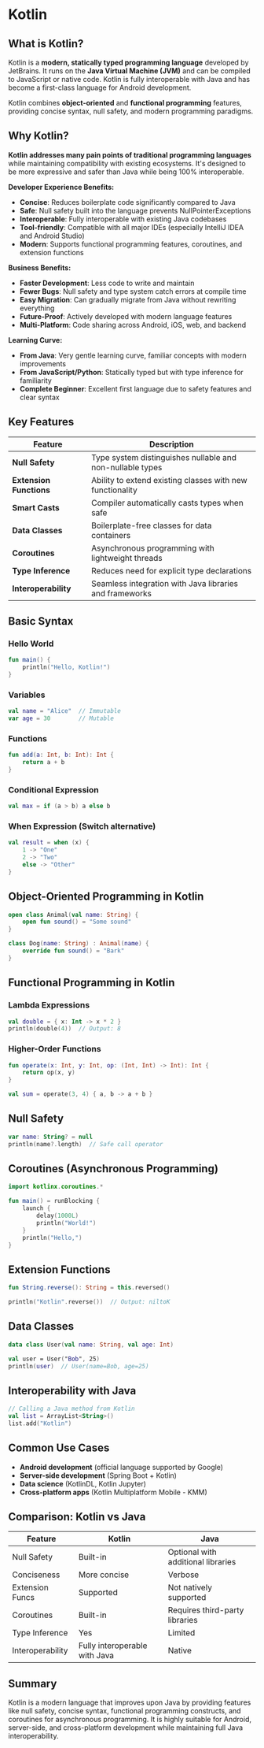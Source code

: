# Kotlin

## What is Kotlin?

Kotlin is a **modern, statically typed programming language** developed by JetBrains. It runs on the **Java Virtual Machine (JVM)** and can be compiled to JavaScript or native code. Kotlin is fully interoperable with Java and has become a first-class language for Android development.

Kotlin combines **object-oriented** and **functional programming** features, providing concise syntax, null safety, and modern programming paradigms.

## Why Kotlin?

**Kotlin addresses many pain points of traditional programming languages** while maintaining compatibility with existing ecosystems. It's designed to be more expressive and safer than Java while being 100% interoperable.

**Developer Experience Benefits:**

- **Concise**: Reduces boilerplate code significantly compared to Java
- **Safe**: Null safety built into the language prevents NullPointerExceptions
- **Interoperable**: Fully interoperable with existing Java codebases
- **Tool-friendly**: Compatible with all major IDEs (especially IntelliJ IDEA and Android Studio)
- **Modern**: Supports functional programming features, coroutines, and extension functions

**Business Benefits:**

- **Faster Development**: Less code to write and maintain
- **Fewer Bugs**: Null safety and type system catch errors at compile time
- **Easy Migration**: Can gradually migrate from Java without rewriting everything
- **Future-Proof**: Actively developed with modern language features
- **Multi-Platform**: Code sharing across Android, iOS, web, and backend

**Learning Curve:**

- **From Java**: Very gentle learning curve, familiar concepts with modern improvements
- **From JavaScript/Python**: Statically typed but with type inference for familiarity
- **Complete Beginner**: Excellent first language due to safety features and clear syntax

## Key Features

| Feature                 | Description                                               |
| ----------------------- | --------------------------------------------------------- |
| **Null Safety**         | Type system distinguishes nullable and non-nullable types |
| **Extension Functions** | Ability to extend existing classes with new functionality |
| **Smart Casts**         | Compiler automatically casts types when safe              |
| **Data Classes**        | Boilerplate-free classes for data containers              |
| **Coroutines**          | Asynchronous programming with lightweight threads         |
| **Type Inference**      | Reduces need for explicit type declarations               |
| **Interoperability**    | Seamless integration with Java libraries and frameworks   |

## Basic Syntax

### Hello World

```kotlin
fun main() {
    println("Hello, Kotlin!")
}
```

### Variables

```kotlin
val name = "Alice"  // Immutable
var age = 30        // Mutable
```

### Functions

```kotlin
fun add(a: Int, b: Int): Int {
    return a + b
}
```

### Conditional Expression

```kotlin
val max = if (a > b) a else b
```

### When Expression (Switch alternative)

```kotlin
val result = when (x) {
    1 -> "One"
    2 -> "Two"
    else -> "Other"
}
```

## Object-Oriented Programming in Kotlin

```kotlin
open class Animal(val name: String) {
    open fun sound() = "Some sound"
}

class Dog(name: String) : Animal(name) {
    override fun sound() = "Bark"
}
```

## Functional Programming in Kotlin

### Lambda Expressions

```kotlin
val double = { x: Int -> x * 2 }
println(double(4))  // Output: 8
```

### Higher-Order Functions

```kotlin
fun operate(x: Int, y: Int, op: (Int, Int) -> Int): Int {
    return op(x, y)
}

val sum = operate(3, 4) { a, b -> a + b }
```

## Null Safety

```kotlin
var name: String? = null
println(name?.length)  // Safe call operator
```

## Coroutines (Asynchronous Programming)

```kotlin
import kotlinx.coroutines.*

fun main() = runBlocking {
    launch {
        delay(1000L)
        println("World!")
    }
    println("Hello,")
}
```

## Extension Functions

```kotlin
fun String.reverse(): String = this.reversed()

println("Kotlin".reverse())  // Output: niltoK
```

## Data Classes

```kotlin
data class User(val name: String, val age: Int)

val user = User("Bob", 25)
println(user)  // User(name=Bob, age=25)
```

## Interoperability with Java

```kotlin
// Calling a Java method from Kotlin
val list = ArrayList<String>()
list.add("Kotlin")
```

## Common Use Cases

- **Android development** (official language supported by Google)
- **Server-side development** (Spring Boot + Kotlin)
- **Data science** (KotlinDL, Kotlin Jupyter)
- **Cross-platform apps** (Kotlin Multiplatform Mobile - KMM)

## Comparison: Kotlin vs Java

| Feature          | Kotlin                        | Java                               |
| ---------------- | ----------------------------- | ---------------------------------- |
| Null Safety      | Built-in                      | Optional with additional libraries |
| Conciseness      | More concise                  | Verbose                            |
| Extension Funcs  | Supported                     | Not natively supported             |
| Coroutines       | Built-in                      | Requires third-party libraries     |
| Type Inference   | Yes                           | Limited                            |
| Interoperability | Fully interoperable with Java | Native                             |

## Summary

Kotlin is a modern language that improves upon Java by providing features like null safety, concise syntax, functional programming constructs, and coroutines for asynchronous programming. It is highly suitable for Android, server-side, and cross-platform development while maintaining full Java interoperability.
